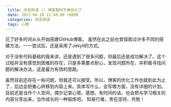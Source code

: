 ```yaml
---
 title: 闲言碎语 || 博客暂时不再优化了
 date: 2022-04-18 11:40:00 +0800
 categories: 闲言碎语
 tags: 心情
---
```

花了好多时间从头开始搭建GitHub博客。<!-- more --> 虽然在此之前也曾探索过许多不同的搭建方法，一一尝试后，还是采用了Jekyll的方式。  

对于没有代码基础的我来讲，还是遇到了很多问题，但最后还是成功解决了。这个过程并没有感觉到困难的存在，只是多需要点耐心，发现问题所在，并积极寻找问题的解决办法，这是最为有效的思路。  

虽然目前还存在一些问题，但我还可以接受。所以，博客的优化工作也就到此为止了，后边会把重心转移到内容上来。具体写什么，会写哪方面，没有详细的计划。目前还是当作个人空间，偶尔记录心情，感想。有时间的话，也会把与学习相关的内容分享出来，当作成长的一种锻炼吧。
知易行难，贵在坚持，共勉！  
